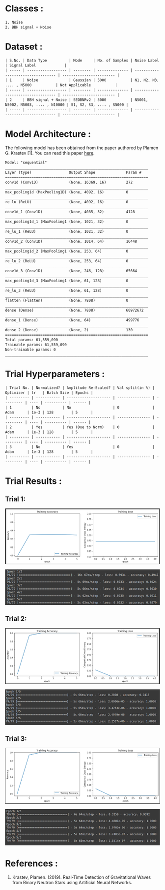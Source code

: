 # Classes :
```
1. Noise 
2. BBH signal + Noise
```

# Dataset :
```
| S.No. | Data Type          | Mode     | No. of Samples | Noise Label                        | Signal Label             |
| ----- | ------------------ | -------- | -------------- | ---------------------------------- | ------------------------ |
| 1     | Noise              | Gaussian | 5000           | N1, N2, N3, .... , N5000           | Not Applicable           |
| ----- | ------------------ | -------- | -------------- | ---------------------------------- | ------------------------ |
| 2     | BBH signal + Noise | SEOBNRv2 | 5000           | N5001, N5002, N5003, .... , N10000 | S1, S2, S3, .... , S5000 |
| ----- | ------------------ | -------- | -------------- | ---------------------------------- | ------------------------ |
```

# Model Architecture :
The following model has been obtained from the paper authored by Plamen G. Krastev [1]. You can read this paper [here](/Literature%20Review/Classification/1D-CNN/krastev_1.pdf).
``` 
Model: "sequential"
_________________________________________________________________
Layer (type)                 Output Shape              Param #   
=================================================================
conv1d (Conv1D)              (None, 16369, 16)         272       
_________________________________________________________________
max_pooling1d (MaxPooling1D) (None, 4092, 16)          0         
_________________________________________________________________
re_lu (ReLU)                 (None, 4092, 16)          0         
_________________________________________________________________
conv1d_1 (Conv1D)            (None, 4085, 32)          4128      
_________________________________________________________________
max_pooling1d_1 (MaxPooling1 (None, 1021, 32)          0         
_________________________________________________________________
re_lu_1 (ReLU)               (None, 1021, 32)          0         
_________________________________________________________________
conv1d_2 (Conv1D)            (None, 1014, 64)          16448     
_________________________________________________________________
max_pooling1d_2 (MaxPooling1 (None, 253, 64)           0         
_________________________________________________________________
re_lu_2 (ReLU)               (None, 253, 64)           0         
_________________________________________________________________
conv1d_3 (Conv1D)            (None, 246, 128)          65664     
_________________________________________________________________
max_pooling1d_3 (MaxPooling1 (None, 61, 128)           0         
_________________________________________________________________
re_lu_3 (ReLU)               (None, 61, 128)           0         
_________________________________________________________________
flatten (Flatten)            (None, 7808)              0         
_________________________________________________________________
dense (Dense)                (None, 7808)              60972672  
_________________________________________________________________
dense_1 (Dense)              (None, 64)                499776    
_________________________________________________________________
dense_2 (Dense)              (None, 2)                 130       
=================================================================
Total params: 61,559,090
Trainable params: 61,559,090
Non-trainable params: 0
_________________________________________________________________
```

# Trial Hyperparameters :
```
| Trial No. | Normalized? | Amplitude Re-Scaled? | Val split(in %) | Optimizer | lr   | Batch Size | Epochs |
| --------- | ----------- | -------------------- | --------------- | --------- | ---- | ---------- | ------ |
| 1         | No          | No                   | 0               | Adam      | 1e-3 | 128        | 5      |
| --------- | ----------- | -------------------- | --------------- | --------- | ---- | ---------- | ------ |
| 2         | Yes         | Yes (Due to Norm)    | 0               | Adam      | 1e-3 | 128        | 5      |
| --------- | ----------- | -------------------- | --------------- | --------- | ---- | ---------- | ------ |
| 3         | No          | Yes                  | 0               | Adam      | 1e-3 | 128        | 5      |
| --------- | ----------- | -------------------- | --------------- | --------- | ---- | ---------- | ------ |
```

# Trial Results :
## Trial 1:
<p align="center"> <img src="screenshots/graph_1.png"> </p>
<p align="center"> <img src="screenshots/trial_1.png"> </p>

## Trial 2:
<p align="center"> <img src="screenshots/graph_2.png"> </p>
<p align="center"> <img src="screenshots/trial_2.png"> </p>

## Trial 3:
<p align="center"> <img src="screenshots/graph_3.png"> </p>
<p align="center"> <img src="screenshots/trial_3.png"> </p>

# References :
1. Krastev, Plamen. (2019). Real-Time Detection of Gravitational Waves from Binary Neutron Stars using Artificial Neural Networks.





